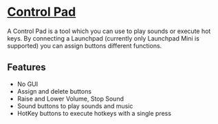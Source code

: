 
# [Control Pad](https://alexjoo2003.github.io/Portfolio/Projects/ControlPad/)

A Control Pad is a tool which you can use to play sounds or execute hot keys. By connecting a Launchpad (currently only Launchpad Mini is supported) you can assign buttons different functions.


## Features

- No GUI
- Assign and delete buttons
- Raise and Lower Volume, Stop Sound
- Sound buttons to play sounds and music
- HotKey buttons to execute hotkeys with a single press